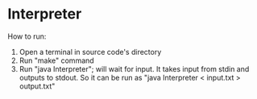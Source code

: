 # Interpreter
How to run:
1. Open a terminal in source code's directory
2. Run "make" command
3. Run "java Interpreter"; will wait for input.
   It takes input from stdin and outputs to stdout. So it can be run as "java Interpreter < input.txt > output.txt" 
